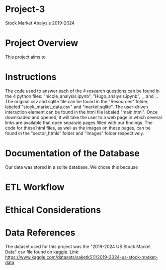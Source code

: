 # Project-3
Stock Market Analysis 2019-2024

# Project Overview

This project aims to 

# Instructions

The code used to answer each of the 4 research questions can be found in the 4 python files: "nicole_analysis.ipynb", "Hugo_analysis.ipynb", _, and _. The original csv and sqlite file can be found in the "Resources" folder, labeled "stock_market_data.csv" and "market.sqlite". The user-driven interaction element can be found in the html file labeled "main.html". Once downloaded and opened, it will take the user to a web page in which several links are available that open separate pages filled with our findings. The code for these html files, as well as the images on these pages, can be found in the "sector_htmls" folder and "Images" folder respectively.

# Documentation of the Database

Our data was stored in a sqlite database. We chose this because

# ETL Workflow

# Ethical Considerations

# Data References

The dataset used for this project was the "2019-2024 US Stock Market Data" csv file found on kaggle.
Link: https://www.kaggle.com/datasets/saketk511/2019-2024-us-stock-market-data

